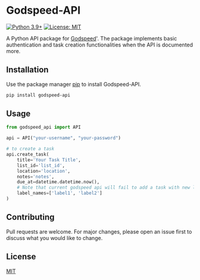 # Godspeed-API

[![Python 3.9+](https://img.shields.io/badge/python-3.9%2B-blue)](https://www.python.org/downloads/release/python-390/)
[![License: MIT](https://img.shields.io/badge/License-MIT-yellow.svg)](https://opensource.org/licenses/MIT)

A Python API package for [Godspeed](https://godspeedapp.com/)'. The package implements basic authentication and task creation functionalities when the API is documented more.

## Installation

Use the package manager [pip](https://pip.pypa.io/en/stable/) to install Godspeed-API.

```bash
pip install godspeed-api
```

## Usage
```python
from godspeed_api import API

api = API("your-username", "your-password")

# to create a task
api.create_task(
    title='Your Task Title', 
    list_id='list_id', 
    location='location', 
    notes='notes', 
    due_at=datetime.datetime.now(), 
    # Note that current godspeed api will fail to add a task with new label_names, however it will not throw an error
    label_names=['label1', 'label2']
)
```

## Contributing
Pull requests are welcome. For major changes, please open an issue first to discuss what you would like to change.

## License
[MIT](https://choosealicense.com/licenses/mit/)
